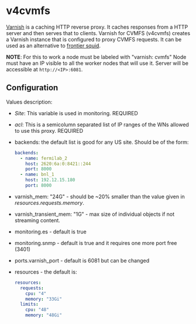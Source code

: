 # v4cvmfs

[Varnish](https://varnish-cache.org/intro/) is a caching HTTP reverse proxy.  It caches responses from a HTTP server and then serves 
that to clients.  Varnish for CVMFS (v4cvmfs) creates a Varnish instance that is configured to proxy CVMFS requests.  It can be used as an 
alternative to [frontier squid](https://github.com/slateci/slate-catalog-stable/tree/master/charts/osg-frontier-squid). 

**NOTE**:
For this to work a node must be labeled with "varnish: cvmfs"
Node must have an IP visible to all the worker nodes that will use it.
Server will be accessible at `http://<IP>:6081`.

## Configuration

Values description:

* _Site_:  This variable is used in monitoring. REQUIRED
* _acl_: This is a semicolumn separated list of IP ranges of the WNs allowed to use this proxy. REQUIRED
* backends: the default list is good for any US site. Should be of the form:

    ``` yaml
    backends:
      - name: fermilab_2
        host: 2620:6a:0:8421::244
        port: 8000
      - name: bnl_1
        host: 192.12.15.180
        port: 8000
    ```

* varnish_mem: "24G" - should be ~20% smaller than the value given in _resources.requests.memory_.
* varnish_transient_mem: "1G" - max size of individual objects if not streaming content.
* monitoring.es - default is true
* monitoring.snmp - default is true and it requires one more port free (3401)
* ports.varnish_port - default is 6081 but can be changed
* resources - the default is:

    ``` yaml
    resources:
      requests:
        cpu: "4"
        memory: "33Gi"
      limits:
        cpu: "48"
        memory: "48Gi"
    ```
